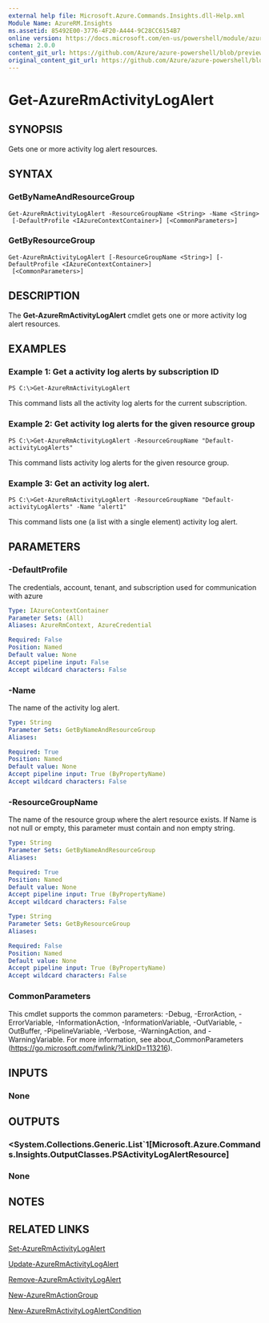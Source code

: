 ```yaml
---
external help file: Microsoft.Azure.Commands.Insights.dll-Help.xml
Module Name: AzureRM.Insights
ms.assetid: 85492E00-3776-4F20-A444-9C28CC6154B7
online version: https://docs.microsoft.com/en-us/powershell/module/azurerm.insights/get-azurermactivitylogalert
schema: 2.0.0
content_git_url: https://github.com/Azure/azure-powershell/blob/preview/src/ResourceManager/Insights/Commands.Insights/help/Get-AzureRmActivityLogAlert.md
original_content_git_url: https://github.com/Azure/azure-powershell/blob/preview/src/ResourceManager/Insights/Commands.Insights/help/Get-AzureRmActivityLogAlert.md
---
```


# Get-AzureRmActivityLogAlert

## SYNOPSIS
Gets one or more activity log alert resources.

## SYNTAX

### GetByNameAndResourceGroup
```
Get-AzureRmActivityLogAlert -ResourceGroupName <String> -Name <String>
 [-DefaultProfile <IAzureContextContainer>] [<CommonParameters>]
```

### GetByResourceGroup
```
Get-AzureRmActivityLogAlert [-ResourceGroupName <String>] [-DefaultProfile <IAzureContextContainer>]
 [<CommonParameters>]
```

## DESCRIPTION
The **Get-AzureRmActivityLogAlert** cmdlet gets one or more activity log alert resources.

## EXAMPLES

### Example 1: Get a activity log alerts by subscription ID
```
PS C:\>Get-AzureRmActivityLogAlert
```

This command lists all the activity log alerts for the current subscription.

### Example 2: Get activity log alerts for the given resource group
```
PS C:\>Get-AzureRmActivityLogAlert -ResourceGroupName "Default-activityLogAlerts"
```

This command lists activity log alerts for the given resource group.

### Example 3: Get an activity log alert.
```
PS C:\>Get-AzureRmActivityLogAlert -ResourceGroupName "Default-activityLogAlerts" -Name "alert1"
```

This command lists one (a list with a single element) activity log alert.

## PARAMETERS

### -DefaultProfile
The credentials, account, tenant, and subscription used for communication with azure

```yaml
Type: IAzureContextContainer
Parameter Sets: (All)
Aliases: AzureRmContext, AzureCredential

Required: False
Position: Named
Default value: None
Accept pipeline input: False
Accept wildcard characters: False
```

### -Name
The name of the activity log alert.

```yaml
Type: String
Parameter Sets: GetByNameAndResourceGroup
Aliases: 

Required: True
Position: Named
Default value: None
Accept pipeline input: True (ByPropertyName)
Accept wildcard characters: False
```

### -ResourceGroupName
The name of the resource group where the alert resource exists.
If Name is not null or empty, this parameter must contain and non empty string.

```yaml
Type: String
Parameter Sets: GetByNameAndResourceGroup
Aliases: 

Required: True
Position: Named
Default value: None
Accept pipeline input: True (ByPropertyName)
Accept wildcard characters: False
```

```yaml
Type: String
Parameter Sets: GetByResourceGroup
Aliases: 

Required: False
Position: Named
Default value: None
Accept pipeline input: True (ByPropertyName)
Accept wildcard characters: False
```

### CommonParameters
This cmdlet supports the common parameters: -Debug, -ErrorAction, -ErrorVariable, -InformationAction, -InformationVariable, -OutVariable, -OutBuffer, -PipelineVariable, -Verbose, -WarningAction, and -WarningVariable. For more information, see about_CommonParameters (https://go.microsoft.com/fwlink/?LinkID=113216).

## INPUTS

### None

## OUTPUTS

### <System.Collections.Generic.List`1[Microsoft.Azure.Commands.Insights.OutputClasses.PSActivityLogAlertResource]

### None

## NOTES

## RELATED LINKS

[Set-AzureRmActivityLogAlert](./Set-AzureRmActivityLogAlert.md)

[Update-AzureRmActivityLogAlert](./Update-AzureRmActivityLogAlert.md)

[Remove-AzureRmActivityLogAlert](./Remove-AzureRmActivityLogAlert.md)

[New-AzureRmActionGroup](./New-AzureRmActionGroup.md)

[New-AzureRmActivityLogAlertCondition](./Get-AzureRmActivityLogAlertCondition.md)
